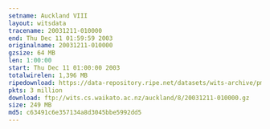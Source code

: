 ```yaml
---
setname: Auckland VIII
layout: witsdata
tracename: 20031211-010000
end: Thu Dec 11 01:59:59 2003
originalname: 20031211-010000
gzsize: 64 MB
len: 1:00:00
start: Thu Dec 11 01:00:00 2003
totalwirelen: 1,396 MB
ripedownload: https://data-repository.ripe.net/datasets/wits-archive/pma/long/auck/8//20031211-010000.gz
pkts: 3 million
download: ftp://wits.cs.waikato.ac.nz/auckland/8/20031211-010000.gz
size: 249 MB
md5: c63491c6e357134a8d3045bbe5992dd5
---
```

